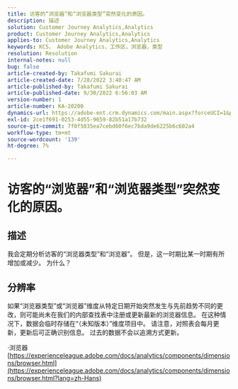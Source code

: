 ```yaml
---
title: 访客的“浏览器”和“浏览器类型”突然变化的原因。
description: 描述
solution: Customer Journey Analytics,Analytics
product: Customer Journey Analytics,Analytics
applies-to: Customer Journey Analytics,Analytics
keywords: KCS， Adobe Analytics，工作区，浏览器，类型
resolution: Resolution
internal-notes: null
bug: false
article-created-by: Takafumi Sakurai
article-created-date: 7/28/2022 3:40:47 AM
article-published-by: Takafumi Sakurai
article-published-date: 9/30/2022 6:56:03 AM
version-number: 1
article-number: KA-20200
dynamics-url: https://adobe-ent.crm.dynamics.com/main.aspx?forceUCI=1&pagetype=entityrecord&etn=knowledgearticle&id=7338840c-270e-ed11-82e5-000d3a379369
exl-id: 2ce1f691-0253-4d55-9659-82b51a17b732
source-git-commit: 7f0f5035ea7cebd60f6ec7bda9de6225b6c602a4
workflow-type: tm+mt
source-wordcount: '139'
ht-degree: 7%

---
```


# 访客的“浏览器”和“浏览器类型”突然变化的原因。

## 描述

我会定期分析访客的“浏览器类型”和“浏览器”。 但是，这一时期比某一时期有所增加或减少。 为什么？

## 分辨率


如果“浏览器类型”或“浏览器”维度从特定日期开始突然发生与先前趋势不同的更改，则可能尚未在我们的内部查找表中注册或更新最新的浏览器信息。 在这种情况下，数据会临时存储在“（未知版本）”维度项目中。 请注意，对照表会每月更新，更新后可正确识别信息。 过去的数据不会以追溯方式更新。

·浏览器
[https://experienceleague.adobe.com/docs/analytics/components/dimensions/browser.html](https://experienceleague.adobe.com/docs/analytics/components/dimensions/browser.html?lang=zh-Hans)

